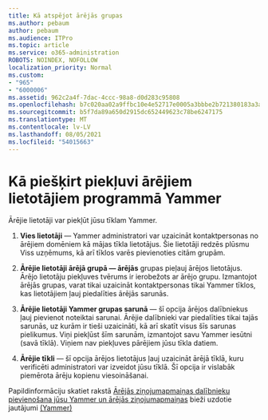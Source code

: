 ```yaml
---
title: Kā atspējot ārējās grupas
ms.author: pebaum
author: pebaum
ms.audience: ITPro
ms.topic: article
ms.service: o365-administration
ROBOTS: NOINDEX, NOFOLLOW
localization_priority: Normal
ms.custom:
- "965"
- "6000006"
ms.assetid: 962c2a4f-7dac-4ccc-98a8-d0d283c95808
ms.openlocfilehash: b7c020aa02a9ffbc10e4e52717e0005a3bbbe2b721380183a3a0c90387b1dd4d
ms.sourcegitcommit: b5f7da89a650d2915dc652449623c78be6247175
ms.translationtype: MT
ms.contentlocale: lv-LV
ms.lasthandoff: 08/05/2021
ms.locfileid: "54015663"
---
```

# <a name="how-to-give-access-to-external-users-in-yammer"></a>Kā piešķirt piekļuvi ārējiem lietotājiem programmā Yammer

Ārējie lietotāji var piekļūt jūsu tīklam Yammer.
  
1. **Vies lietotāji** — Yammer administratori var uzaicināt kontaktpersonas no ārējiem domēniem kā mājas tīkla lietotājus. Šie lietotāji redzēs plūsmu Viss uzņēmums, kā arī tīklos varēs pievienoties citām grupām.

2. **Ārējie lietotāji ārējā grupā — ārējās** grupas pieļauj ārējos lietotājus. Ārējo lietotāju piekļuves tvērums ir ierobežots ar ārējo grupu. Izmantojot ārējās grupas, varat tikai uzaicināt kontaktpersonas tikai Yammer tīklos, kas lietotājiem ļauj piedalīties ārējās sarunās.

3. **Ārējie lietotāji Yammer grupas sarunā** — šī opcija ārējos dalībniekus ļauj pievienot noteiktai sarunai. Ārējie dalībnieki var piedalīties tikai tajās sarunās, uz kurām ir tieši uzaicināti, kā arī skatīt visus šīs sarunas pielikumus. Viņi piekļūst šīm sarunām, izmantojot savu Yammer iesūtni (savā tīklā). Viņiem nav piekļuves pārējiem jūsu tīkla datiem.

4. **Ārējie tīkli** — šī opcija ārējos lietotājus ļauj uzaicināt ārējā tīklā, kuru verificēti administratori var izveidot jūsu tīklā. Šī opcija ir vislabāk piemērota ārēju kopienu viesoināšanai.

Papildinformāciju skatiet rakstā [Ārējās ziņojumapmaiņas dalībnieku pievienošana jūsu Yammer un ārējās ziņojumapmaiņas](https://docs.microsoft.com/yammer/work-with-external-users/add-external-participants) bieži uzdotie jautājumi [(Yammer)](https://docs.microsoft.com/yammer/work-with-external-users/external-messaging-faq)
  